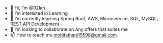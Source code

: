 - 👋 Hi, I’m @02Ian
- 👀 I’m interested in Learning
- 🌱 I’m currently learning Spring Boot, AWS, Microservice, SQL, MySQL, REST API Development
- 💞️ I’m looking to collaborate on Any offers that suites me
- 📫 How to reach me mohitathani15598@gmail.com 

<!---
02Ian/02Ian is a ✨ special ✨ repository because its `README.md` (this file) appears on your GitHub profile.
You can click the Preview link to take a look at your changes.
--->
